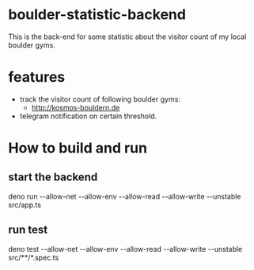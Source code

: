 # boulder-statistic-backend

This is the back-end for some statistic about the visitor count of my local boulder gyms.

# features

- track the visitor count of following boulder gyms:
  - http://kosmos-bouldern.de
- telegram notification on certain threshold.

# How to build and run

## start the backend

deno run --allow-net --allow-env --allow-read --allow-write --unstable src/app.ts

## run test

deno test --allow-net --allow-env --allow-read --allow-write --unstable src/\*\*/\*.spec.ts
